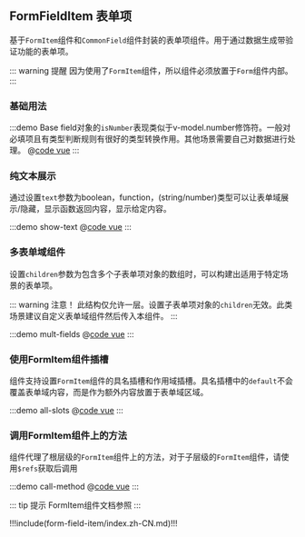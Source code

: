 ## FormFieldItem 表单项

基于`FormItem`组件和`CommonField`组件封装的表单项组件。用于通过数据生成带验证功能的表单项。

::: warning 提醒
因为使用了`FormItem`组件，所以组件必须放置于`Form`组件内部。
:::

### 基础用法

:::demo Base field对象的`isNumber`表现类似于v-model.number修饰符。一般对必填项且有类型判断规则有很好的类型转换作用。其他场景需要自己对数据进行处理。
@[code vue](@demo/form-field-item/Base.vue)
:::

### 纯文本展示

通过设置`text`参数为boolean，function，(string/number)类型可以让表单域展示/隐藏，显示函数返回内容，显示给定内容。

:::demo show-text
@[code vue](@demo/form-field-item/show-text.vue)
:::

### 多表单域组件

设置`children`参数为包含多个子表单项对象的数组时，可以构建出适用于特定场景的表单项。

::: warning 注意！
此结构仅允许一层。设置子表单项对象的`children`无效。此类场景建议自定义表单域组件然后传入本组件。
:::

:::demo mult-fields
@[code vue](@demo/form-field-item/mult-fields.vue)
:::

### 使用FormItem组件插槽

组件支持设置`FormItem`组件的具名插槽和作用域插槽。具名插槽中的`default`不会覆盖表单域内容，而是作为额外内容放置于表单域区域。

:::demo all-slots
@[code vue](@demo/form-field-item/all-slots.vue)
:::

### 调用FormItem组件上的方法

组件代理了根层级的`FormItem`组件上的方法，对于子层级的`FormItem`组件，请使用`$refs`获取后调用

:::demo call-method
@[code vue](@demo/form-field-item/call-method.vue)
:::

::: tip 提示
FormItem组件文档参照 <ui-link component="FormItem"></ui-link>
:::


!!!include(form-field-item/index.zh-CN.md)!!!